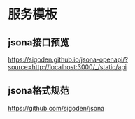 # 服务模板

## jsona接口预览

https://sigoden.github.io/jsona-openapi/?source=http://localhost:3000/_/static/api

## jsona格式规范


https://github.com/sigoden/jsona
